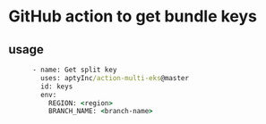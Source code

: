 # GitHub action to get bundle keys

## usage

```cmd
      - name: Get split key
        uses: aptyInc/action-multi-eks@master
        id: keys
        env:
          REGION: <region>
          BRANCH_NAME: <branch-name>
```
